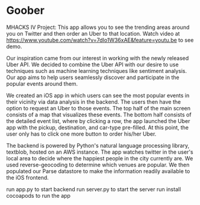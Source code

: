 Goober
======
MHACKS IV Project: This app allows you to see the trending areas around you on Twitter and then order an Uber to that location. Watch video at https://www.youtube.com/watch?v=7dIo1W36xAE&feature=youtu.be to see demo.

Our inspiration came from our interest in working with the newly released Uber API. We decided to combine the Uber API with our desire to use techniques such as machine learning techniques like sentiment analysis. Our app aims to help users seamlessly discover and participate in the popular events around them.

We created an iOS app in which users can see the most popular events in their vicinity via data analysis in the backend. The users then have the option to request an Uber to those events. The top half of the main screen consists of a map that visualizes these events. The bottom half consists of the detailed event list, where by clicking a row, the app launched the Uber app with the pickup, destination, and car-type pre-filled. At this point, the user only has to click one more button to order his/her Uber.

The backend is powered by Python's natural language processing library, textblob, hosted on an AWS instance. The app watches twitter in the user's local area to decide where the happiest people in the city currently are. We used reverse-geocoding to determine which venues are popular. We then populated our Parse datastore to make the information readily available to the iOS frontend.

run app.py to start backend
run server.py to start the server
run install cocoapods to run the app
